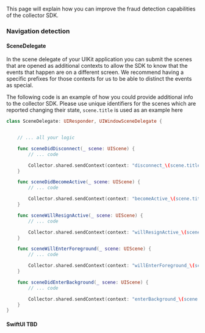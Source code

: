 This page will explain how you can improve the fraud detection capabilities of the collector SDK.

### Navigation detection

#### SceneDelegate

In the scene delegate of your UIKit application you can submit the scenes that are opened as additional contexts to allow the SDK to know that the events that happen are on a different screen. We recommend having a specific prefixes for those contexts for us to be able to distinct the events as special.

The following code is an example of how you could provide additional info to the collector SDK.
Please use unique identifiers for the scenes which are reported changing their state, `scene.title` is used as an example here

```swift
class SceneDelegate: UIResponder, UIWindowSceneDelegate {


    // ... all your logic

    func sceneDidDisconnect(_ scene: UIScene) {
        // ... code

        Collector.shared.sendContext(context: "disconnect_\(scene.title)")
    }

    func sceneDidBecomeActive(_ scene: UIScene) {
        // ... code

        Collector.shared.sendContext(context: "becomeActive_\(scene.title)")
    }

    func sceneWillResignActive(_ scene: UIScene) {
        // ... code

        Collector.shared.sendContext(context: "willResignActive_\(scene.title)")
    }

    func sceneWillEnterForeground(_ scene: UIScene) {
        // ... code

        Collector.shared.sendContext(context: "willEnterForeground_\(scene.titl)")
    }

    func sceneDidEnterBackground(_ scene: UIScene) {
        // ... code

        Collector.shared.sendContext(context: "enterBackground_\(scene.title)")
    }
}
```

#### SwiftUI TBD
